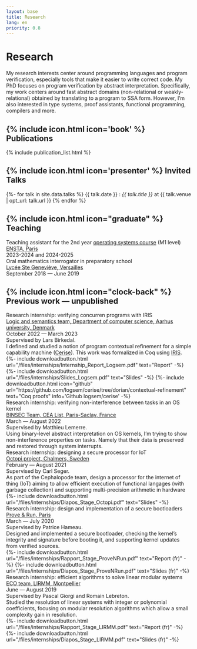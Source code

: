 ```yaml
---
layout: base
title: Research
lang: en
priority: 0.8
---
```


# Research

My research interests center around programming languages and program verification,
especially tools that make it easier to write correct code. My PhD focuses on program
verification by abstract interpretation. Specifically, my work centers around fast abstract domains
(non-relational or weakly-relational) obtained by translating to a program to
SSA form. However, I’m also interested in type systems, proof assistants, functional
programming, compilers and more.

## {% include icon.html icon='book' %} Publications

{% include publication_list.html %}

## {% include icon.html icon='presenter' %} Invited Talks

{%- for talk in site.data.talks %}
{{ talk.date }}
: *{{ talk.title }}* at {{ talk.venue | opt_url: talk.url }}
{% endfor %}

## {% include icon.html icon="graduate" %} Teaching

<div class="timeline content">
	<div class="container"><div class="box">
		<div class="title">Teaching assistant for the 2nd year <a href="{% include url.txt url='files/teaching/os-ensta' %}">operating systems course</a> (M1 level)</div>
		<div class="place"><a class="link" href="https://www.ensta-paris.fr/" hreflang="fr">ENSTA, Paris</a></div>
		<div class="date">2023-2024 and 2024-2025</div>
	</div></div>
	<div class="container"><div class="box">
		<div class="title">Oral mathematics interrogator in preparatory school</div>
		<div class="place"><a class="link" href="https://www.bginette.com/" hreflang="fr">Lycée Ste Geneviève, Versailles</a></div>
		<div class="date">September 2018 &mdash; June 2019</div>
	</div></div>
</div>

## {% include icon.html icon="clock-back" %} Previous work &mdash; unpublished

<div class="timeline content">
	<div class="container"><div class="box">
		<div class="title">Research internship: verifying concurren programs with IRIS</div>
		<div class="place">
			<a class="link" href="https://cs.au.dk/research/logic-and-semantics" hreflang="en">Logic and semantics team, Department of computer science, Aarhus university, Denmark</a>
		</div>
		<div class="date">October 2022 &mdash; March 2023</div>
		<div class="desc">Supervised by Lars Birkedal.<br>
			I defined and studied a notion of program contextual refinement for a simple
			capability machine (<a class="link external" href="https://cs.au.dk/~birke/papers/cerise.pdf" hreflang="en">Cerise</a>).
			This work was formalized in Coq using <a class="link external" href="https://iris-project.org/">IRIS</a>.
			<div class="llinks">
				{%- include downloadbutton.html url="/files/internships/Internship_Report_Logsem.pdf" text="Report" -%}
				{%- include downloadbutton.html url="/files/internships/Slides_Logsem.pdf" text="Slides" -%}
				{%- include downloadbutton.html icon="github"
					url="https://github.com/logsem/cerise/tree/dorian/contextual-refinement"
					text="Coq proofs"
					info='Github logsem/cerise'
				-%}
			</div>
		</div></div>
	</div>
	<div class="container"><div class="box">
		<div class="title">Research internship: verifying non-interference between tasks in an OS kernel</div>
		<div class="place">
			<a class="link" href="https://binsec.github.io/" hreflang="en">BINSEC Team, CEA List, Paris-Saclay, France</a>
		</div>
		<div class="date">March &mdash; August 2022</div>
		<div class="desc">Supervised by Matthieu Lemerre.<br>
			Using binary-level abstract interpretation on OS kernels, I’m trying to show non-interference
			properties on tasks. Namely that their data is preserved and restored through system interrupts.
		</div></div>
	</div>
	<div class="container"><div class="box">
		<div class="title">Research internship: designing a secure processor for IoT</div>
		<div class="place">
			<a class="link" href="https://octopi.chalmers.se/" hreflang="en">Octopi project, Chalmers, Sweden</a>
		</div>
		<div class="date">February &mdash; August 2021</div>
		<div class="desc">Supervised by Carl Seger.<br>
			As part of the Cephalopode team, design a processor for the internet of thing (IoT) aiming to allow
			efficient execution of functional langages (with garbage collection) and supporting multi-precision arithmetic
			in hardware
			<div class="llinks">
        {%- include downloadbutton.html url="/files/internships/Diapos_Stage_Octopi.pdf" text="Slides" -%}
			</div>
		</div></div>
	</div>
	<div class="container"><div class="box">
		<div class="title">Research internship: design and implementation of a secure bootloaders</div>
		<div class="place">
			<a class="link" href="https://www.provenrun.com/" hreflang="en">Prove &amp; Run, Paris</a>
		</div>
		<div class="date">March &mdash; July 2020</div>
		<div class="desc">Supervised by Patrice Hameau.<br>
			Designed and implemented a secure bootloader, checking the kernel’s integrity and signature
			before booting it, and supporting kernel updates from verified sources.
			<div class="llinks">
        {%- include downloadbutton.html url="/files/internships/Rapport_Stage_ProveNRun.pdf" text="Report (fr)" -%}
				{%- include downloadbutton.html url="/files/internships/Diapos_Stage_ProveNRun.pdf" text="Slides (fr)" -%}
			</div>
		</div></div>
	</div>
	<div class="container"><div class="box">
		<div class="title">Research internship: efficient algorithms to solve linear modular systems</div>
		<div class="place">
			<a class="link" href="https://www.lirmm.fr/lirmm_eng/research/teams/eco" hreflang="en">ECO team, LIRMM, Montpellier</a>
		</div>
		<div class="date">June &mdash; August 2019</div>
		<div class="desc">Supervised by Pascal Giorgi and Romain Lebreton.<br>
			Studied the resolution of linear systems with integer or polynomial coefficients,
			focusing on modular resolution algorithms which allow a small complexity gain in resolution.
			<div class="llinks">
        {%- include downloadbutton.html url="/files/internships/Rapport_Stage_LIRMM.pdf" text="Report (fr)" -%}
				{%- include downloadbutton.html url="/files/internships/Diapos_Stage_LIRMM.pdf" text="Slides (fr)" -%}
			</div>
		</div>
	</div></div>
</div>
